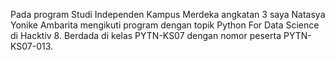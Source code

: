 Pada program Studi Independen Kampus Merdeka angkatan 3 saya Natasya Yonike Ambarita mengikuti program dengan topik Python For Data Science di Hacktiv 8.
Berdada di kelas PYTN-KS07 dengan nomor peserta PYTN-KS07-013.
